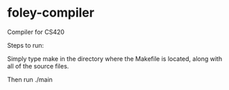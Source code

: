 foley-compiler
==============

Compiler for CS420

Steps to run:

Simply type 
	make
in the directory where the Makefile is located, along with all of the source files.

Then run ./main 
